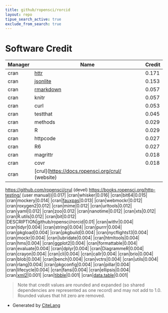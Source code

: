 ```yaml
---
title: github/ropensci/rorcid
layout: repo
tipue_search_active: true
exclude_from_search: true
---
```

# Software Credit

|Manager|Name|Credit|
|-------|----|------|
|cran|[httr](https://httr.r-lib.org/)|0.171|
|cran|[jsonlite](https://arxiv.org/abs/1403.2805 (paper))|0.153|
|cran|[rmarkdown](https://github.com/rstudio/rmarkdown)|0.057|
|cran|knitr|0.057|
|cran|curl|0.053|
|cran|testthat|0.045|
|cran|methods|0.029|
|cran|R|0.029|
|cran|httpcode|0.027|
|cran|R6|0.027|
|cran|magrittr|0.018|
|cran|covr|0.018|
|cran|[crul](https://docs.ropensci.org/crul/ (website)
https://github.com/ropensci/crul (devel)
https://books.ropensci.org/http-testing/ (user manual))|0.017|
|cran|whisker|0.016|
|cran|bit64|0.015|
|cran|mockery|0.014|
|cran|[fauxpas](https://docs.ropensci.org/fauxpas)|0.013|
|cran|webmockr|0.012|
|cran|roxygen2|0.012|
|cran|mime|0.012|
|cran|urltools|0.012|
|cran|yaml|0.012|
|cran|zoo|0.012|
|cran|nanotime|0.012|
|cran|xts|0.012|
|cran|R.utils|0.012|
|cran|bit|0.012|
|DESCRIPTION|github/ropensci/rorcid|0.01|
|cran|withr|0.004|
|cran|tidyr|0.004|
|cran|stringi|0.004|
|cran|purrr|0.004|
|cran|pkgload|0.004|
|cran|pkgbuild|0.004|
|cran|nycflights13|0.004|
|cran|mockr|0.004|
|cran|lubridate|0.004|
|cran|htmltools|0.004|
|cran|hms|0.004|
|cran|ggplot2|0.004|
|cran|formattable|0.004|
|cran|evaluate|0.004|
|cran|dplyr|0.004|
|cran|DiagrammeR|0.004|
|cran|crayon|0.004|
|cran|cli|0.004|
|cran|callr|0.004|
|cran|brio|0.004|
|cran|blob|0.004|
|cran|bench|0.004|
|cran|vctrs|0.004|
|cran|utils|0.004|
|cran|rlang|0.004|
|cran|pkgconfig|0.004|
|cran|pillar|0.004|
|cran|lifecycle|0.004|
|cran|fansi|0.004|
|cran|ellipsis|0.004|
|cran|[xml2](https://xml2.r-lib.org/)|0.001|
|cran|[tibble](https://tibble.tidyverse.org/)|0.001|
|cran|[data.table](https://r-datatable.com)|0.001|


> Note that credit values are rounded and expanded (so shared dependencies are represented as one record) and may not add to 1.0. Rounded values that hit zero are removed.


- Generated by [CiteLang](https://github.com/vsoch/citelang)
